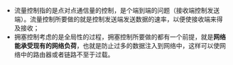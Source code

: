 - 流量控制指的是点对点通信量的控制，是个端到端的问题（接收端控制发送端）。流量控制所要做的就是控制发送端发送数据的速率，以便使接收端来得及接收；
- 拥塞控制考虑的是全局性的过程，拥塞控制所要做的都有一个前提，就是**网络能承受现有的网络负荷**，也就是防止过多的数据注入到网络中，这样可以使网络中的路由器或者链路不至于过载。
